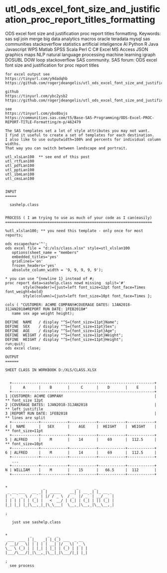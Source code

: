 # utl_ods_excel_font_size_and_justification_proc_report_titles_formatting
ODS excel font size and justification proc report titles formatting.  Keywords: sas sql join merge big data analytics macros oracle teradata mysql sas communities stackoverflow statistics artificial inteligence AI Python R Java Javascript WPS Matlab SPSS Scala Perl C C# Excel MS Access JSON graphics maps NLP natural language processing machine learning igraph DOSUBL DOW loop stackoverflow SAS community.
    SAS forum: ODS excel font size and justification for proc report titles

    for excel output see
    https://tinyurl.com/y9dadqhb
    https://github.com/rogerjdeangelis/utl_ods_excel_font_size_and_justification_proc_report_titles_formatting/blob/master/utl_ods_excel_font_size_and_justification_proc_report_titles_formatting.

    github
    https://tinyurl.com/ybc2ysb2
    https://github.com/rogerjdeangelis/utl_ods_excel_font_size_and_justification_proc_report_titles_formatting

    see
    https://tinyurl.com/ybo8bujs
    https://communities.sas.com/t5/Base-SAS-Programming/ODS-Excel-PROC-REPORT-TITLE-Formatting/m-p/462479

    The SAS templates set a lot of style attributes you may not want.
    I find it useful to create a set of templates for each destination.
    I also like to use outputwidth=100% and percents for individual column widths.
    That way you can switch between landscape and portrait.

    utl_xlsLan100  ** see end of this post
    utl_rtfLan100
    utl_pdfLan100
    utl_pptLan100
    utl_ibmLan100
    utl_cmsLan100


    INPUT
    =====

      sashelp.class


    PROCESS ( I am trying to use as much of your code as I can(easily)
    ==================================================================

    %utl_xlslan100; ** you need this template - only once for most reports;

    ods escapechar='^';
    ods excel file = "d:/xls/class.xlsx" style=utl_xlslan100
       options(sheet_name = "members"
       embedded_titles='yes'
       gridlines='on'
       frozen_headers='yes'
       absolute_column_width = '9, 9, 9, 9, 9');

    * you can use ^{newline 1} instead of #;
    proc report data=sashelp.class nowd missing  split='#'
            style(header)={just=left font_size=12pt font_face=Times font_weight=bold}
            style(column)={just=left font_size=10pt font_face=Times };

    cols ( "CUSTOMER: ACHME COMPANY#COVERAGE DATES: 1JAN2018-31JAN2018#REPORT RUN DATE: 1FEB2018#"
       name sex age weight height);

    DEFINE  NAME   / display "^S={font_size=11pt}Name";
    DEFINE  SEX    / display "^S={font_size=11pt}Sex";
    DEFINE  AGE    / display "^S={font_size=11pt}Age";
    DEFINE  WEIGHT / display "^S={font_size=11pt}Weight";
    DEFINE  HEIGHT / display "^S={font_size=11pt}Height";
    run;quit;
    ods excel close;

    OUTPUT
    ======

    SHEET CLASS IN WORKBOOK D:/XLS/CLASS.XLSX


      +----------------------------------------------------------------+
      |     A      |    B       |     C      |    D       |    E       |
      +----------------------------------------------------------------+
    1 |CUSTOMER: ACHME COMPANY                                         |   ** font_size 12pt
    2 |COVERAGE DATES: 1JAN2018-31JAN2018                              |   ** left justifile
    3 |REPORT RUN DATE: 1FEB2018                                       |   ** lines are split
      +------------+------------+------------+------------+------------+
    4 |  NAME      |   SEX      |    AGE     |  HEIGHT    |  WEIGHT    |   ** font_size=11pt
      +------------+------------+------------+------------+------------+
    5 | ALFRED     |    M       |    14      |    69      |  112.5     |   ** font_size=10pt
      +------------+------------+------------+------------+------------+
    6 | ALFRED     |    M       |    14      |    69      |  112.5     |
      +------------+------------+------------+------------+------------+
       ...
      +------------+------------+------------+------------+------------+
    N | WILLIAM    |    M       |    15      |   66.5     |  112       |
      +------------+------------+------------+------------+------------+


    *                _              _       _
     _ __ ___   __ _| | _____    __| | __ _| |_ __ _
    | '_ ` _ \ / _` | |/ / _ \  / _` |/ _` | __/ _` |
    | | | | | | (_| |   <  __/ | (_| | (_| | || (_| |
    |_| |_| |_|\__,_|_|\_\___|  \__,_|\__,_|\__\__,_|

    ;

       just use sashelp.class


    *          _       _   _
     ___  ___ | |_   _| |_(_) ___  _ __
    / __|/ _ \| | | | | __| |/ _ \| '_ \
    \__ \ (_) | | |_| | |_| | (_) | | | |
    |___/\___/|_|\__,_|\__|_|\___/|_| |_|

    ;
      see process

